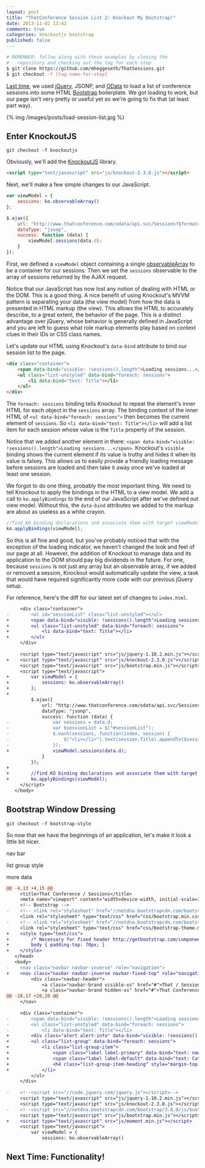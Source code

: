 ```yaml
---
layout: post
title: "ThatConference Session List 2: Knockout My Bootstrap!"
date: 2013-11-02 13:42
comments: true
categories: knockoutjs bootstrap
published: false
---
```


``` bash
# REMEMBER: follow along with these examples by cloning the
#   repository and checking out the tag for each step
$ git clone https://github.com/mheggeseth/ThatSessions.git
$ git checkout -f [tag-name-for-step]
```

[Last time](/blog/2013/10/13/conference-sessions-1/), we used [jQuery](http://jquery.com/), JSONP, and [OData](http://www.odata.org/) to load a list of conference sessions into some HTML [Bootstrap](http://getbootstrap.com/getting-started/) boilerplate. We got loading to work, but our page isn't very pretty or useful yet so we're going to fix that (at least part way).

{% img /images/posts/load-session-list.jpg %}

## Enter KnockoutJS

    git checkout -f knockoutjs

Obviously, we'll add the [KnockoutJS](http://knockoutjs.com) library.

``` html
<script type="text/javascript" src="js/knockout-2.3.0.js"></script>
```

Next, we'll make a few simple changes to our JavaScript.

``` javascript
var viewModel = {
    sessions: ko.observableArray()
};

$.ajax({
    url: "http://www.thatconference.com/odata/api.svc/Sessions?$format=json&$callback=?",
    dataType: "jsonp",
    success: function (data) {
        viewModel.sessions(data.d);
    }
});
```

 First, we defined a `viewModel` object containing a single [observableArray](http://knockoutjs.com/documentation/observableArrays.html) to be a container for our sessions. Then we set the `sessions` observable to the array of sessions returned by the AJAX request.

Notice that our JavaScript has now lost any notion of dealing with HTML or the DOM. This is a good thing. A nice benefit of using Knockout's MVVM pattern is separating your data (the view model) from how the data is presented in HTML markup (the view). This allows the HTML to accurately describe, to a great extent, the behavior of the page. This is a distinct advantage over jQuery, whose behavior is generally defined in JavaScript and you are left to guess what role markup elements play based on context clues in their IDs or CSS class names. 

Let's update our HTML using Knockout's `data-bind` attribute to bind our session list to the page.

``` html
<div class="container">
    <span data-bind="visible: !sessions().length">Loading sessions...</span>
    <ul class="list-unstyled" data-bind="foreach: sessions">
        <li data-bind="text: Title"></li>
    </ul>
</div>
```

The `foreach: sessions` binding tells Knockout to repeat the element's inner HTML for each object in the `sessions` array. The binding context of the inner HTML of `<ul data-bind="foreach: sessions">` then becomes the current element of `sessions`. So `<li data-bind="text: Title"></li>` will add a list item for each session whose value is the `Title` property of the session.

Notice that we added another element in there: `<span data-bind="visible: !sessions().length">Loading sessions...</span>`. Knockout's `visible` binding shows the current element if its value is truthy and hides it when its value is falsey. This allows us to easily provide a friendly loading message before sessions are loaded and then take it away once we've loaded at least one session.

We forgot to do one thing, probably the most important thing. We need to tell Knockout to apply the bindings in the HTML to a view model. We add a call to `ko.applyBindings` to the end of our JavaScript after we've defined out view model. Without this, the `data-bind` attributes we added to the markup are about as useless as a white crayon.

``` javascript
//find KO binding declarations and associate them with target viewModel members
ko.applyBindings(viewModel);
```

So this is all fine and good, but you've probably noticed that with the exception of the loading indicator, we haven't changed the look and feel of our page at all. However, the addition of Knockout to manage data and its application to the DOM should pay big dividends in the future. For one, because `sessions` is not just any array but an observable array, if we added or removed a session, Knockout would automatically update the view, a task that would have required significantly more code with our previous jQuery setup.

For reference, here's the diff for our latest set of changes to `index.html`.

``` diff
     <div class="container">
-        <ul id="sessionList" class="list-unstyled"></ul>
+        <span data-bind="visible: !sessions().length">Loading sessions...</span>
+        <ul class="list-unstyled" data-bind="foreach: sessions">
+            <li data-bind="text: Title"></li>
+        </ul>
     </div>
 
     <script type="text/javascript" src="js/jquery-1.10.2.min.js"></script>
+    <script type="text/javascript" src="js/knockout-2.3.0.js"></script>
     <script type="text/javascript" src="js/bootstrap.min.js"></script>
     <script type="text/javascript">
+        var viewModel = {
+            sessions: ko.observableArray()
+        };
+
         $.ajax({
             url: "http://www.thatconference.com/odata/api.svc/Sessions?$format=json&$callback=?",
             dataType: "jsonp",
             success: function (data) {
-                var sessions = data.d;
-                var $sessionList = $("#sessionList");
-                $.each(sessions, function(index, session) {
-                    $("<li></li>").text(session.Title).appendTo($sessionList);
-                });
+                viewModel.sessions(data.d);
             }
         });
+
+        //find KO binding declarations and associate them with target viewModel members
+        ko.applyBindings(viewModel);
     </script>
   </body>
```

## Bootstrap Window Dressing

    git checkout -f bootstrap-style

So now that we have the beginnings of an application, let's make it look a little bit nicer.

nav bar

list group style

more data

``` diff
@@ -4,13 +4,15 @@
     <title>That Conference / Sessions</title>
     <meta name="viewport" content="width=device-width, initial-scale=1.0">
     <!-- Bootstrap -->
-    <!-- <link rel="stylesheet" href="//netdna.bootstrapcdn.com/bootstrap/3.0.0/css/bootstrap.min.css"> -->
     <link rel="stylesheet" type="text/css" href="css/bootstrap.min.css">
-    <!-- <link rel="stylesheet" href="//netdna.bootstrapcdn.com/bootstrap/3.0.0/css/bootstrap-theme.min.css"> -->
     <link rel="stylesheet" type="text/css" href="css/bootstrap-theme.min.css">
+    <style type="text/css">
+        /* Necessary for fixed header http://getbootstrap.com/components/#navbar-fixed-top */
+        body { padding-top: 70px; }
+    </style>
   </head>
   <body>
-    <nav class="navbar navbar-inverse" role="navigation">
+    <nav class="navbar navbar-inverse navbar-fixed-top" role="navigation">
         <div class="navbar-header">
             <a class="navbar-brand visible-xs" href="#">That / Sessions</a>
             <a class="navbar-brand hidden-xs" href="#">That Conference / Sessions</a>
@@ -18,17 +20,20 @@
     </nav>
 
     <div class="container">
-        <span data-bind="visible: !sessions().length">Loading sessions...</span>
-        <ul class="list-unstyled" data-bind="foreach: sessions">
-            <li data-bind="text: Title"></li>
+        <div class="alert alert-info" data-bind="visible: !sessions().length">Loading sessions...</div>
+        <ul class="list-group" data-bind="foreach: sessions">
+            <li class="list-group-item">
+                <span class="label label-primary" data-bind="text: new moment(ScheduledDateTime).format('ddd M/D/YY h:mm a') + ' | ' + ScheduledRoom"></span>
+                <span class="label label-default" data-bind="text: Category + ' | ' + Level"></span>
+                <h4 class="list-group-item-heading" style="margin-top:5px" data-bind="text: Title"></h4>
+            </li>
         </ul>
     </div>
 
-    <!--<script src="//code.jquery.com/jquery.js"></script>-->
     <script type="text/javascript" src="js/jquery-1.10.2.min.js"></script>
     <script type="text/javascript" src="js/knockout-2.3.0.js"></script>
-    <!--<script src="//netdna.bootstrapcdn.com/bootstrap/3.0.0/js/bootstrap.min.js"></script>-->
     <script type="text/javascript" src="js/bootstrap.min.js"></script>
+    <script type="text/javascript" src="js/moment.min.js"></script>
     <script type="text/javascript">
         var viewModel = {
             sessions: ko.observableArray()
```

## Next Time: Functionality!

